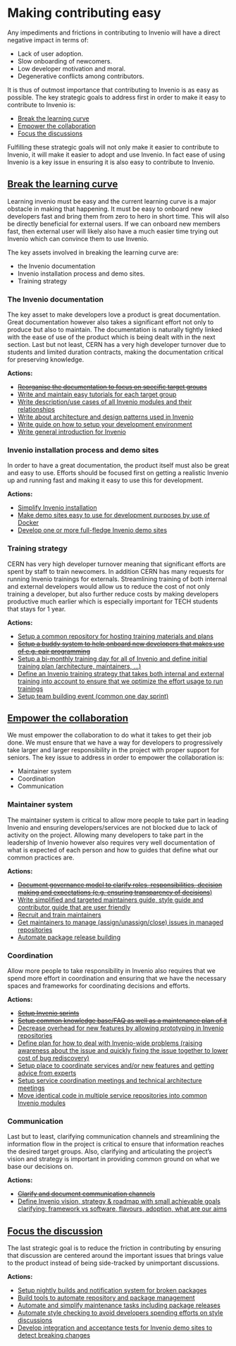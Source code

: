 # Making contributing easy

Any impediments and frictions in contributing to Invenio will have a direct
negative impact in terms of:

- Lack of user adoption.
- Slow onboarding of newcomers.
- Low developer motivation and moral.
- Degenerative conflicts among contributors.

It is thus of outmost importance that contributing to Invenio is as easy as
possible. The key strategic goals to address first in order to make it easy to
contribute to Invenio is:

- [Break the learning curve](https://github.com/inveniosoftware/opensource/projects/1)
- [Empower the collaboration](https://github.com/inveniosoftware/opensource/projects/2)
- [Focus the discussions](https://github.com/inveniosoftware/opensource/projects/3)

Fulfilling these strategic goals will not only make it easier to contribute to
Invenio, it will make it easier to adopt and use Invenio. In fact ease of using
Invenio is a key issue in ensuring it is also easy to contribute to Invenio.

## [Break the learning curve](https://github.com/inveniosoftware/opensource/projects/1)

Learning invenio must be easy and the current learning curve is a major
obstacle in making that happening. It must be easy to onboard new developers
fast and bring them from zero to hero in short time. This will also be directly
beneficial for external users. If we can onboard new members fast, then
external user will likely also have a much easier time trying out Invenio which
can convince them to use Invenio.

The key assets involved in breaking the learning curve are:

- the Invenio documentation
- Invenio installation process and demo sites.
- Training strategy

### The Invenio documentation

The key asset to make developers love a product is great documentation. Great
documentation however also takes a significant effort not only to produce but
also to maintain. The documentation is naturally tightly linked with the ease
of use of the product which is being dealt with in the next section. Last but
not least, CERN has a very high developer turnover due to students and limited
duration contracts, making the documentation critical for preserving knowledge.

**Actions:**

- [~~Reorganise the documentation to focus on specific target groups~~](https://github.com/inveniosoftware/opensource/issues/12)
- [Write and maintain easy tutorials for each target group](https://github.com/inveniosoftware/opensource/issues/13)
- [Write description/use cases of all Invenio modules and their relationships](https://github.com/inveniosoftware/opensource/issues/14)
- [Write about architecture and design patterns used in Invenio](https://github.com/inveniosoftware/opensource/issues/15)
- [Write guide on how to setup your development environment](https://github.com/inveniosoftware/opensource/issues/16)
- [Write general introduction for Invenio](https://github.com/inveniosoftware/opensource/issues/17)

### Invenio installation process and demo sites

In order to have a great documentation, the product itself must also be great
and easy to use. Efforts should be focused first on getting a realistic Invenio
up and running fast and making it easy to use this for development.

**Actions:**

- [Simplify Invenio installation](https://github.com/inveniosoftware/opensource/issues/18)
- [Make demo sites easy to use for development purposes by use of Docker](https://github.com/inveniosoftware/opensource/issues/19)
- [Develop one or more full-fledge Invenio demo sites](https://github.com/inveniosoftware/opensource/issues/20)

### Training strategy

CERN has very high developer turnover meaning that significant efforts are
spent by staff to train newcomers. In addition CERN has many requests for
running Invenio trainings for externals. Streamlining training of both internal
and external developers would allow us to reduce the cost of not only training
a developer, but also further reduce costs by making developers productive much
earlier which is especially important for TECH students that stays for 1 year.

**Actions:**

- [Setup a common repository for hosting training materials and plans](https://github.com/inveniosoftware/opensource/issues/21)
- [~~Setup a buddy system to help onboard new developers that makes use of e.g. pair programming~~](https://github.com/inveniosoftware/opensource/issues/2)
- [Setup a bi-monthly training day for all of Invenio and define initial training plan (architecture, maintainers, ...)](https://github.com/inveniosoftware/opensource/issues/22)
- [Define an Invenio training strategy that takes both internal and external training into account to ensure that we optimize the effort usage to run trainings](https://github.com/inveniosoftware/opensource/issues/23)
- [Setup team building event (common one day sprint)](https://github.com/inveniosoftware/opensource/issues/24)

## [Empower the collaboration](https://github.com/inveniosoftware/opensource/projects/2)

We must empower the collaboration to do what it takes to get their job done. We
must ensure that we have a way for developers to progressively take larger and
larger responsibility in the project with proper support for seniors. The key
issue to address in order to empower the collaboration is:

- Maintainer system
- Coordination
- Communication

### Maintainer system

The maintainer system is critical to allow more people to take part in leading
Invenio and ensuring developers/services are not blocked due to lack of
activity on the project. Allowing many developers to take part in the
leadership of Invenio however also requires very well documentation of what is
expected of each person and how to guides that define what our common practices
are.

**Actions:**

- [~~Document governance model to clarify roles, responsibilities, decision making and expectations (e.g. ensuring transparency of decisions~~)](https://github.com/inveniosoftware/opensource/issues/25)
- [Write simplified and targeted maintainers guide, style guide and contributor guide that are user friendly](https://github.com/inveniosoftware/opensource/issues/1)
- [Recruit and train maintainers](https://github.com/inveniosoftware/opensource/issues/27)
- [Get maintainers to manage (assign/unassign/close) issues in managed repositories](https://github.com/inveniosoftware/opensource/issues/28)
- [Automate package release building](https://github.com/inveniosoftware/opensource/issues/29)

### Coordination

Allow more people to take responsibility in Invenio also requires that we spend
more effort in coordination and ensuring that we have the necessary spaces and
frameworks for coordinating decisions and efforts.

**Actions:**

- [~~Setup Invenio sprints~~](https://github.com/inveniosoftware/opensource/issues/30)
- [~~Setup common knowledge base/FAQ as well as a maintenance plan of it~~](https://github.com/inveniosoftware/opensource/issues/31)
- [Decrease overhead for new features by allowing prototyping in Invenio repositories](https://github.com/inveniosoftware/opensource/issues/32)
- [Define plan for how to deal with Invenio-wide problems (raising awareness about the issue and quickly fixing the issue together to lower cost of bug rediscovery)](https://github.com/inveniosoftware/opensource/issues/33)
- [Setup place to coordinate services and/or new features and getting advice from experts](https://github.com/inveniosoftware/opensource/issues/34)
- [Setup service coordination meetings and technical architecture meetings](https://github.com/inveniosoftware/opensource/issues/35)
- [Move identical code in multiple service repositories into common Invenio modules](https://github.com/inveniosoftware/opensource/issues/36)

### Communication

Last but to least, clarifying communication channels and streamlining the
information flow in the project is critical to ensure that information reaches
the desired target groups. Also, clarifying and articulating the project’s
vision and strategy is important in providing common ground on what we base our
decisions on.

**Actions:**

- [~~Clarify and document communication channels~~](https://github.com/inveniosoftware/opensource/issues/37)
- [Define Invenio vision, strategy & roadmap with small achievable goals clarifying: framework vs software, flavours, adoption, what are our aims](https://github.com/inveniosoftware/opensource/issues/38)

## [Focus the discussion](https://github.com/inveniosoftware/opensource/projects/3)

The last strategic goal is to reduce the friction in contributing by ensuring
that discussion are centered around the important issues that brings value to
the product instead of being side-tracked by unimportant discussions.

**Actions:**

- [Setup nightly builds and notification system for broken packages](https://github.com/inveniosoftware/opensource/issues/39)
- [Build tools to automate repository and package management](https://github.com/inveniosoftware/opensource/issues/40)
- [Automate and simplify maintenance tasks including package releases](https://github.com/inveniosoftware/opensource/issues/41)
- [Automate style checking to avoid developers spending efforts on style discussions](https://github.com/inveniosoftware/opensource/issues/42)
- [Develop integration and acceptance tests for Invenio demo sites to detect breaking changes](https://github.com/inveniosoftware/opensource/issues/43)
